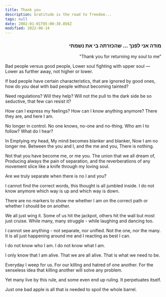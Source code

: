 ```yaml
---
title: Thank you
description: Gratitude is the road to freedom...
tags: null
date: 2002-01-01T05:00:30.856Z
modified: 2022-06-14
---
```


<div class="poem">

<h3 dir="rtl">
מודה אני לפנך … שהכזרתה בי את נשמתי
</h3>
<p dir="ltr" style="text-align: right">
"Thank you for returning my soul to me”
<p>

Bad people versus good people,
Lower soul fighting with upper soul &mdash;
Lower as further away, not higher or lower.

If bad people have certain characteristics,
that are ignored by good ones,
how do you deal with bad people
without becoming tainted?

Need regulations?
Will they help?
Will not the pull to the dark side
be so seductive, that few can resist it?

How can I express my feelings?
How can I know anything anymore?
There they are, and here I am.

No longer in control.
No one knows, no-one and no-thing.
Who am I to follow?
What do I hear?

In Emptying my head,
My mind becomes blanker and blanker,
Now I am no longer me.
Between the you and I, and the me and you,
There is nothing.

Not that you have become me, or me you.
The union that we all dream of,
Producing always the pain of separation,
and the reverberations of any movement
slice like a knife through my loving soul.

Are we truly separate
when there is no I and you?

I cannot find the correct words,
this thought is all jumbled inside.
I do not know anymore
which way is up and which way is down.

There are no markers to show me
whether I am on the correct path or
whether I should be on another.

We all just wing it.
Some of us hit the jackpot,
others hit the wall
but most just cruise.
While many, many struggle -
while laughing and dancing too.

I cannot see anything -
not separate, nor unified.
Not the one, nor the many.
It is all just happening
around me
and I reacting as best I can.

I do not know who I am.
I do not know what I am.

I only know that I am alive.
That we are all alive.
That is what we need to be.

Everyday I weep for us.
For our killing and hatred of one another.
For the senseless idea
that killing another will solve
any problem.

Yet many live by this rule,
and some even end up ruling.
It perpetuates itself.

Just one bad apple is all that is needed
to spoil the whole barrel.

</div>
